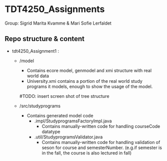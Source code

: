 # TDT4250_Assignments

Group: Sigrid Marita Kvamme & Mari Sofie Lerfaldet 

## Repo structure & content
- tdt4250_Assignment1 : 
  - /model
     - Contains ecore model, genmodel and xmi structure with real world data
     - University.xmi contains a portion of the real world study programs it models, enough to show the usage of the model.
     
     #TODO: insert screen shot of tree structure
  - /src/studyprograms
     - Contains generated model code 
       - .impl/StudyprogramsFactoryImpl.java
          - Contains manually-written code for handling courseCode datatype 
       - .util/StudyprogramsValidator.java
          - Contains manually-written code for handling validation of seson for course and semesterNumber. (e.g.if semester is in the fall, the course is also      lectured in fall)
 
